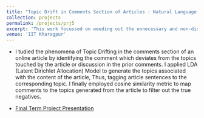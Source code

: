 ```yaml
---
title: "Topic Drift in Comments Section of Articles : Natural Language Processing | IIT Kharagpur | Jan '16 - Apr '16"
collection: projects
permalink: /projects/prj5
excerpt: 'This work focussed on weeding out the unnecessary and non-discussion-contributing comments on online news articles on major websites.'
venue: 'IIT Kharagpur'
---
```



* I tudied the phenomena of Topic Drifting in the comments section of an online article by identifying the comment which
deviates from the topics touched by the article or discussion in the prior comments. I applied LDA (Latent Dirichlet Allocation) Model to generate the topics associated with the content of the article, Thus, tagging article sentences to the corresponding topic. I finally employed cosine similarity metric to map comments to the topics generated from the article to filter out the true negatives.

* [Final Term Project Presentation](https://abhishek-niranjan.github.io/files/prj5.pdf)